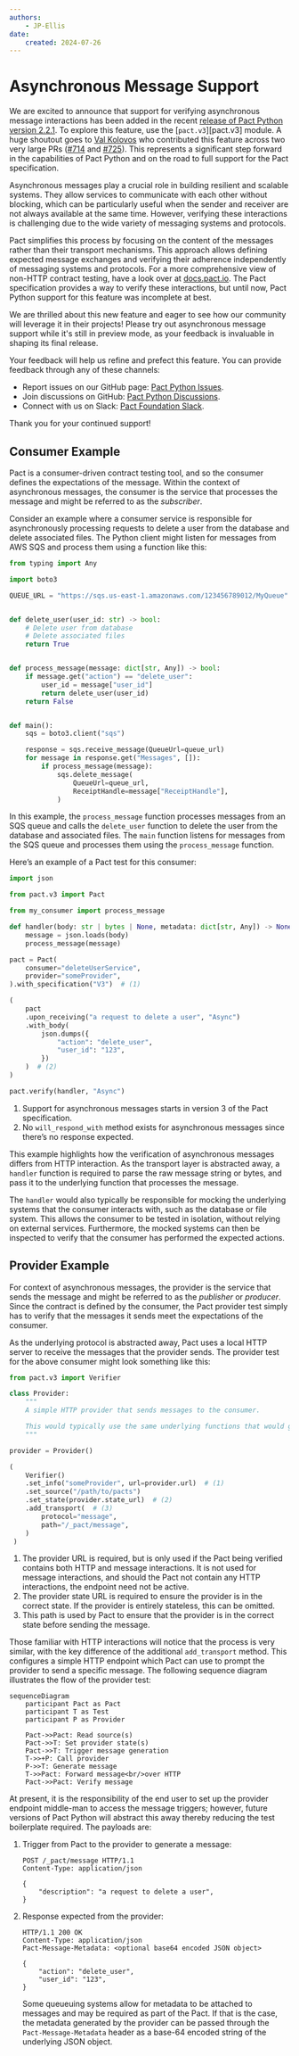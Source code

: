 ```yaml
---
authors:
    - JP-Ellis
date:
    created: 2024-07-26
---
```


# Asynchronous Message Support

We are excited to announce that support for verifying asynchronous message interactions has been added in the recent [release of Pact Python version 2.2.1](https://github.com/pact-foundation/pact-python/releases/tag/v2.2.1). To explore this feature, use the [`pact.v3`][pact.v3] module. A huge shoutout goes to [Val Kolovos](https://github.com/valkolovos) who contributed this feature across two very large PRs ([#714](https://github.com/pact-foundation/pact-python/pull/714) and [#725](https://github.com/pact-foundation/pact-python/pull/725)). This represents a significant step forward in the capabilities of Pact Python and on the road to full support for the Pact specification.

Asynchronous messages play a crucial role in building resilient and scalable systems. They allow services to communicate with each other without blocking, which can be particularly useful when the sender and receiver are not always available at the same time. However, verifying these interactions is challenging due to the wide variety of messaging systems and protocols.

Pact simplifies this process by focusing on the content of the messages rather than their transport mechanisms. This approach allows defining expected message exchanges and verifying their adherence independently of messaging systems and protocols. For a more comprehensive view of non-HTTP contract testing, have a look over at [docs.pact.io](https://docs.pact.io/getting_started/how_pact_works#non-http-testing-message-pact). The Pact specification provides a way to verify these interactions, but until now, Pact Python support for this feature was incomplete at best.

<!-- more -->

We are thrilled about this new feature and eager to see how our community will leverage it in their projects! Please try out asynchronous message support while it's still in preview mode, as your feedback is invaluable in shaping its final release.

Your feedback will help us refine and prefect this feature. You can provide feedback through any of these channels:

-   Report issues on our GitHub page: [Pact Python Issues](https://github.com/pact-foundation/pact-python/issues).
-   Join discussions on GitHub: [Pact Python Discussions](https://github.com/pact-foundation/pact-python/discussions).
-   Connect with us on Slack: [Pact Foundation Slack](https://slack.pact.io/).

Thank you for your continued support!

## Consumer Example

Pact is a consumer-driven contract testing tool, and so the consumer defines the expectations of the message. Within the context of asynchronous messages, the consumer is the service that processes the message and might be referred to as the _subscriber_.

Consider an example where a consumer service is responsible for asynchronously processing requests to delete a user from the database and delete associated files. The Python client might listen for messages from AWS SQS and process them using a function like this:

```python
from typing import Any

import boto3

QUEUE_URL = "https://sqs.us-east-1.amazonaws.com/123456789012/MyQueue"


def delete_user(user_id: str) -> bool:
    # Delete user from database
    # Delete associated files
    return True


def process_message(message: dict[str, Any]) -> bool:
    if message.get("action") == "delete_user":
        user_id = message["user_id"]
        return delete_user(user_id)
    return False


def main():
    sqs = boto3.client("sqs")

    response = sqs.receive_message(QueueUrl=queue_url)
    for message in response.get("Messages", []):
        if process_message(message):
            sqs.delete_message(
                QueueUrl=queue_url,
                ReceiptHandle=message["ReceiptHandle"],
            )
```

In this example, the `process_message` function processes messages from an SQS queue and calls the `delete_user` function to delete the user from the database and associated files. The `main` function listens for messages from the SQS queue and processes them using the `process_message` function.

Here’s an example of a Pact test for this consumer:

```python
import json

from pact.v3 import Pact

from my_consumer import process_message

def handler(body: str | bytes | None, metadata: dict[str, Any]) -> None:
    message = json.loads(body)
    process_message(message)

pact = Pact(
    consumer="deleteUserService",
    provider="someProvider",
).with_specification("V3")  # (1)

(
    pact
    .upon_receiving("a request to delete a user", "Async")
    .with_body(
        json.dumps({
            "action": "delete_user",
            "user_id": "123",
        })
    )  # (2)
)

pact.verify(handler, "Async")
```

1.  Support for asynchronous messages starts in version 3 of the Pact specification.
2.  No `will_respond_with` method exists for asynchronous messages since there’s no response expected.

This example highlights how the verification of asynchronous messages differs from HTTP interaction. As the transport layer is abstracted away, a `handler` function is required to parse the raw message string or bytes, and pass it to the underlying function that processes the message.

The `handler` would also typically be responsible for mocking the underlying systems that the consumer interacts with, such as the database or file system. This allows the consumer to be tested in isolation, without relying on external services. Furthermore, the mocked systems can then be inspected to verify that the consumer has performed the expected actions.

## Provider Example

For context of asynchronous messages, the provider is the service that sends the message and might be referred to as the _publisher_ or _producer_. Since the contract is defined by the consumer, the Pact provider test simply has to verify that the messages it sends meet the expectations of the consumer.

As the underlying protocol is abstracted away, Pact uses a local HTTP server to receive the messages that the provider sends. The provider test for the above consumer might look something like this:

```python
from pact.v3 import Verifier

class Provider:
    """
    A simple HTTP provider that sends messages to the consumer.

    This would typically use the same underlying functions that would generate messages, except that instead of being sent into the message queue, they are sent to the consumer's HTTP server.
    """

provider = Provider()

(
    Verifier()
    .set_info("someProvider", url=provider.url)  # (1)
    .set_source("/path/to/pacts")
    .set_state(provider.state_url)  # (2)
    .add_transport(  # (3)
        protocol="message",
        path="/_pact/message",
    )
 )
```

1.  The provider URL is required, but is only used if the Pact being verified contains both HTTP and message interactions. It is not used for message interactions, and should the Pact not contain any HTTP interactions, the endpoint need not be active.
2.  The provider state URL is required to ensure the provider is in the correct state. If the provider is entirely stateless, this can be omitted.
3.  This path is used by Pact to ensure that the provider is in the correct state before sending the message.

Those familiar with HTTP interactions will notice that the process is very similar, with the key difference of the additional `add_transport` method. This configures a simple HTTP endpoint which Pact can use to prompt the provider to send a specific message. The following sequence diagram illustrates the flow of the provider test:

```mermaid
sequenceDiagram
    participant Pact as Pact
    participant T as Test
    participant P as Provider

    Pact->>Pact: Read source(s)
    Pact->>T: Set provider state(s)
    Pact->>T: Trigger message generation
    T->>+P: Call provider
    P->>T: Generate message
    T->>Pact: Forward message<br/>over HTTP
    Pact->>Pact: Verify message
```

At present, it is the responsibility of the end user to set up the provider endpoint middle-man to access the message triggers; however, future versions of Pact Python will abstract this away thereby reducing the test boilerplate required. The payloads are:

1.  Trigger from Pact to the provider to generate a message:

    ```http
    POST /_pact/message HTTP/1.1
    Content-Type: application/json

    {
        "description": "a request to delete a user",
    }
    ```

2.  Response expected from the provider:

    ```http
    HTTP/1.1 200 OK
    Content-Type: application/json
    Pact-Message-Metadata: <optional base64 encoded JSON object>

    {
        "action": "delete_user",
        "user_id": "123",
    }
    ```

    Some queueuing systems allow for metadata to be attached to messages and may be required as part of the Pact. If that is the case, the metadata generated by the provider can be passed through the `Pact-Message-Metadata` header as a base-64 encoded string of the underlying JSON object.
